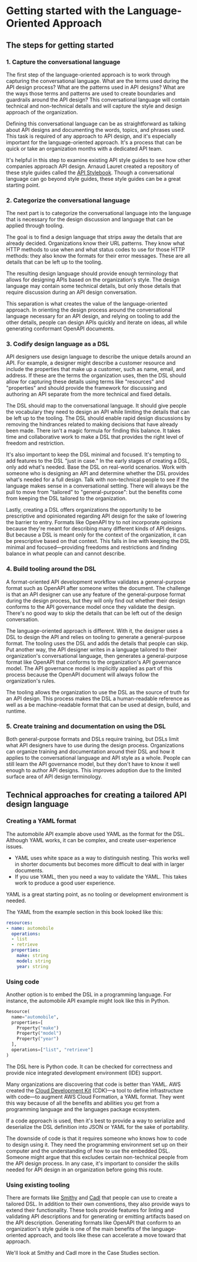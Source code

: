 # Getting started with the Language-Oriented Approach

## The steps for getting started

### 1. Capture the conversational language

The first step of the language-oriented approach is to work through capturing the conversational language. What are the terms used during the API design process? What are the patterns used in API designs? What are the ways those terms and patterns are used to create boundaries and guardrails around the API design? This conversational language will contain technical and non-technical details and will capture the style and design approach of the organization.

Defining this conversational language can be as straightforward as talking about API designs and documenting the words, topics, and phrases used. This task is required of any approach to API design, and it's especially important for the language-oriented approach. It's a process that can be quick or take an organization months with a dedicated API team.

It's helpful in this step to examine existing API style guides to see how other companies approach API design. Arnaud Lauret created a repository of these style guides called the [API Stylebook](https://apihandyman.io/toolbox/apistylebook/). Though a conversational language can go beyond style guides, these style guides can be a great starting point.

### 2. Categorize the conversational language

The next part is to categorize the conversational language into the language that is necessary for the design discussion and language that can be applied through tooling. 

The goal is to find a design language that strips away the details that are already decided. Organizations know their URL patterns. They know what HTTP methods to use when and what status codes to use for those HTTP methods: they also know the formats for their error messages. These are all details that can be left up to the tooling.

The resulting design language should provide enough terminology that allows for designing APIs based on the organization's style. The design language may contain some technical details, but only those details that require discussion during an API design conversation.

This separation is what creates the value of the language-oriented approach. In orienting the design process around the conversational language necessary for an API design, and relying on tooling to add the other details, people can design APIs quickly and iterate on ideas, all while generating conformant OpenAPI documents.

### 3. Codify design language as a DSL

API designers use design language to describe the unique details around an API. For example, a designer might describe a customer resource and include the properties that make up a customer, such as name, email, and address. If these are the terms the organization uses, then the DSL should allow for capturing these details using terms like "resources" and "properties" and should provide the framework for discussing and authoring an API separate from the more technical and fixed details.

The DSL should map to the conversational language. It should give people the vocabulary they need to design an API while limiting the details that can be left up to the tooling. The DSL should enable rapid design discussions by removing the hindrances related to making decisions that have already been made. There isn't a magic formula for finding this balance. It takes time and collaborative work to make a DSL that provides the right level of freedom and restriction.

It's also important to keep the DSL minimal and focused. It's tempting to add features to the DSL "just in case." In the early stages of creating a DSL, only add what's needed. Base the DSL on real-world scenarios. Work with someone who is designing an API and determine whether the DSL provides what's needed for a full design. Talk with non-technical people to see if the language makes sense in a conversational setting. There will always be the pull to move from "tailored" to "general-purpose": but the benefits come from keeping the DSL tailored to the organization.

Lastly, creating a DSL offers organizations the opportunity to be prescriptive and opinionated regarding API design for the sake of lowering the barrier to entry. Formats like OpenAPI try to not incorporate opinions because they're meant for describing many different kinds of API designs. But because a DSL is meant only for the context of the organization, it can be prescriptive based on that context. This falls in line with keeping the DSL minimal and focused—providing freedoms and restrictions and finding balance in what people can and cannot describe.

### 4. Build tooling around the DSL

A format-oriented API development workflow validates a general-purpose format such as OpenAPI after someone writes the document. The challenge is that an API designer can use any feature of the general-purpose format during the design process, but they will only find out whether their design conforms to the API governance model once they validate the design. There's no good way to skip the details that can be left out of the design conversation.

The language-oriented approach is different. With it, the designer uses a DSL to design the API and relies on tooling to generate a general-purpose format. The tooling uses the DSL and adds the details that people can skip. Put another way, the API designer writes in a language tailored to their organization's conversational language, then generates a general-purpose format like OpenAPI that conforms to the organization's API governance model. The API governance model is implicitly applied as part of this process because the OpenAPI document will always follow the organization's rules.

The tooling allows the organization to use the DSL as the source of truth for an API design. This process makes the DSL a human-readable reference as well as a be machine-readable format that can be used at design, build, and runtime.

### 5. Create training and documentation on using the DSL

Both general-purpose formats and DSLs require training, but DSLs limit what API designers have to use during the design process. Organizations can organize training and documentation around their DSL and how it applies to the conversational language and API style as a whole. People can still learn the API governance model, but they don't have to know it well enough to author API designs. This improves adoption due to the limited surface area of API design terminology.

## Technical approaches for creating a tailored API design language

### Creating a YAML format

The automobile API example above used YAML as the format for the DSL. Although YAML works, it can be complex, and create user-experience issues.

* YAML uses white space as a way to distinguish nesting. This works well in shorter documents but becomes more difficult to deal with in larger documents.
* If you use YAML, then you need a way to validate the YAML. This takes work to produce a good user experience.

YAML is a great starting point, as no tooling or development environment is needed.

The YAML from the example section in this book looked like this:

```yaml
resources:
- name: automobile
  operations:
  - list
  - retrieve
  properties:
    make: string
    model: string
    year: string
```

### Using code

Another option is to embed the DSL in a programming language. For instance, the automobile API example might look like this in Python.

```python
Resource(
  name="automobile",
  properties=[
    Property("make")
    Property("model")
    Property("year")
  ],
  operations=["list", "retrieve"]
)
```

The DSL here is Python code. It can be checked for correctness and provide nice integrated development environment (IDE) support. 

Many organizations are discovering that code is better than YAML. AWS created the [Cloud Development Kit](https://docs.aws.amazon.com/cdk/v2/guide/home.html) (CDK)—a tool to define infrastructure with code—to augment AWS Cloud Formation, a YAML format. They went this way because of all the benefits and abilities you get from a programming language and the languages package ecosystem.

If a code approach is used, then it's best to provide a way to serialize and deserialize the DSL definition into JSON or YAML for the sake of portability.

The downside of code is that it requires someone who knows how to code to design using it. They need the programming environment set up on their computer and the understanding of how to use the embedded DSL. Someone might argue that this excludes certain non-technical people from the API design process. In any case, it's important to consider the skills needed for API design in an organization before going this route.

### Using existing tooling

There are formats like [Smithy](https://awslabs.github.io/smithy/2.0/index.html) and [Cadl](https://github.com/microsoft/cadl) that people can use to create a tailored DSL. In addition to their own conventions, they also provide ways to extend their functionality. These tools provide features for linting and validating API descriptions and for generating or emitting artifacts based on the API description. Generating formats like OpenAPI that conform to an organization's style guide is one of the main benefits of the language-oriented approach, and tools like these can accelerate a move toward that approach.

We'll look at Smithy and Cadl more in the Case Studies section.
